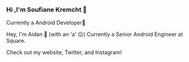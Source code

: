 ### Hi ,I'm Soufiane Kremcht 👋
Currently a Android Developer🔭

Hey, I'm Aidan 👋 (with an 'a' 😉)
Currently a Senior Android Engineer at Square.

Check out my website, Twitter, and Instagram!
<!--
**SoufianeKreX/SoufianeKreX** is a ✨ _special_ ✨ repository because its `README.md` (this file) appears on your GitHub profile.

Here are some ideas to get you started:

- 🔭 I’m currently working on ...
- 🌱 I’m currently learning ...
- 👯 I’m looking to collaborate on ...
- 🤔 I’m looking for help with ...
- 💬 Ask me about ...
- 📫 How to reach me: ...
- 😄 Pronouns: ...
- ⚡ Fun fact: ...
-->
